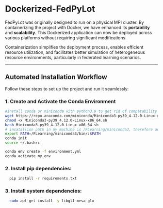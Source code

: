 # **Dockerized-FedPyLot**

FedPyLot was originally designed to run on a physical MPI cluster. By containerizing the project with Docker, we have enhanced its **portability** and **scalability**. This Dockerized application can now be deployed across various platforms without requiring significant modifications. 

Containerization simplifies the deployment process, enables efficient resource utilization, and facilitates better simulation of heterogeneous resource environments, particularly in federated learning scenarios.

---

## **Automated Installation Workflow**

Follow these steps to set up the project and run it seamlessly:

### **1. Create and Activate the Conda Environment**
```bash
#install conda or miniconda with python3.9 to get rid of compatability problems
wget https://repo.anaconda.com/miniconda/Miniconda3-py39_4.12.0-Linux-x86_64.sh
chmod +x Miniconda3-py39_4.12.0-Linux-x86_64.sh
bash Miniconda3-py39_4.12.0-Linux-x86_64.sh
# insatallion path in my machine is /FLearning/miniconda3, therefore add bin folder to environment PATH variable
export PATH=/FLearning/miniconda3/bin/:$PATH
conda init
source ~/.bashrc 

conda env create -f environment.yml
conda activate my_env
```

### **2. Install pip dependencies:**
```bash
  pip install -r requirements.txt
```
  
### **3. Install system dependencies:**
```bash
  sudo apt-get install -y libgl1-mesa-glx
```
